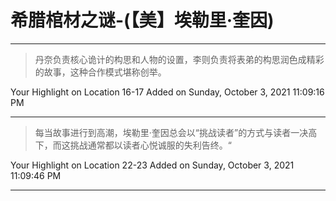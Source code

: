 # 希腊棺材之谜-(【美】埃勒里·奎因)

---

> 丹奈负责核心诡计的构思和人物的设置，李则负责将表弟的构思润色成精彩的故事，这种合作模式堪称创举。

Your Highlight on Location 16-17 Added on Sunday, October 3, 2021 11:09:16 PM

---

> 每当故事进行到高潮，埃勒里·奎因总会以“挑战读者”的方式与读者一决高下，而这挑战通常都以读者心悦诚服的失利告终。“

Your Highlight on Location 22-23 Added on Sunday, October 3, 2021 11:09:46 PM

---

